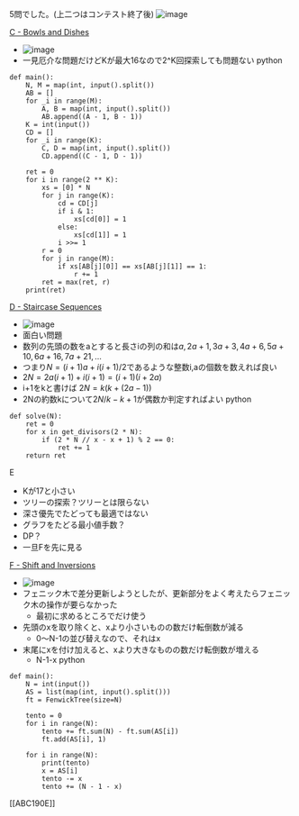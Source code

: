 
5問でした。(上二つはコンテスト終了後)
![image](https://gyazo.com/9030631995d9ff9f43f12c962337334d/thumb/1000)

[C - Bowls and Dishes](https://atcoder.jp/contests/abc190/tasks/abc190_c)
- ![image](https://gyazo.com/058a608463f896cfd24f8e7fcce52025/thumb/1000)
- 一見厄介な問題だけどKが最大16なので2^K回探索しても問題ない
python

```
def main():
    N, M = map(int, input().split())
    AB = []
    for _i in range(M):
        A, B = map(int, input().split())
        AB.append((A - 1, B - 1))
    K = int(input())
    CD = []
    for _i in range(K):
        C, D = map(int, input().split())
        CD.append((C - 1, D - 1))

    ret = 0
    for i in range(2 ** K):
        xs = [0] * N
        for j in range(K):
            cd = CD[j]
            if i & 1:
                xs[cd[0]] = 1
            else:
                xs[cd[1]] = 1
            i >>= 1
        r = 0
        for j in range(M):
            if xs[AB[j][0]] == xs[AB[j][1]] == 1:
                r += 1
        ret = max(ret, r)
    print(ret)
```


[D - Staircase Sequences](https://atcoder.jp/contests/abc190/tasks/abc190_d)
- ![image](https://gyazo.com/ee1aa2792d7488de3ae51627cb8e6a45/thumb/1000)
- 面白い問題
- 数列の先頭の数をaとすると長さiの列の和は$a, 2a+1,3a+3, 4a+6, 5a+10, 6a+16, 7a+21, \ldots$
- つまり$N = (i + 1) a + i (i + 1) / 2$であるような整数i,aの個数を数えれば良い
- $2N = 2a(i+1) + i(i+1) = (i + 1)(i + 2a)$
- i+1をkと書けば $2N = k (k + (2a-1))$
- 2Nの約数kについて$2N / k - k + 1$が偶数か判定すればよい
python

```
def solve(N):
    ret = 0
    for x in get_divisors(2 * N):
        if (2 * N // x - x + 1) % 2 == 0:
            ret += 1
    return ret
```


E
- Kが17と小さい
- ツリーの探索？ツリーとは限らない
- 深さ優先でたどっても最適ではない
- グラフをたどる最小値手数？
- DP？
- 一旦Fを先に見る

[F - Shift and Inversions](https://atcoder.jp/contests/abc190/tasks/abc190_f)
- ![image](https://gyazo.com/62384af9136737b3adf36fccca4e1237/thumb/1000)
- フェニック木で差分更新しようとしたが、更新部分をよく考えたらフェニック木の操作が要らなかった
    - 最初に求めるところでだけ使う
- 先頭のxを取り除くと、xより小さいものの数だけ転倒数が減る
    - 0〜N-1の並び替えなので、それはx
- 末尾にxを付け加えると、xより大きなものの数だけ転倒数が増える
    - N-1-x
python

```
def main():
    N = int(input())
    AS = list(map(int, input().split()))
    ft = FenwickTree(size=N)

    tento = 0
    for i in range(N):
        tento += ft.sum(N) - ft.sum(AS[i])
        ft.add(AS[i], 1)

    for i in range(N):
        print(tento)
        x = AS[i]
        tento -= x
        tento += (N - 1 - x)
```


[[ABC190E]]